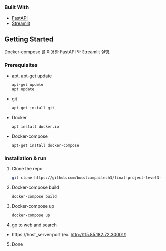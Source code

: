 ### Built With
* [FastAPI](https://fastapi.tiangolo.com/)
* [Streamlit](https://streamlit.io/)

<!-- GETTING STARTED -->
## Getting Started
Docker-compose 를 이용한 FastAPI 와 Streamlit 실행.

### Prerequisites
* apt, apt-get update
    ```sh
    apt-get update
    apt update
    ```
* git
    ```sh
    apt-get install git
    ```
* Docker
    ```sh
    apt install docker.io
    ```
* Docker-compose
    ```sh
    apt-get install docker-compose
    ```

### Installation & run
1. Clone the repo
    ```sh
    git clone https://github.com/boostcampaitech3/final-project-level3-recsys-06
    ```
2. Docker-compose build 
    ```sh
    docker-compose build
    ```
3. Docker-compose up
   ```sh
   docker-compose up
   ```
4. go to web and search 
- https://host_server:port (ex. http://115.85.182.72:30001/)
5. Done

